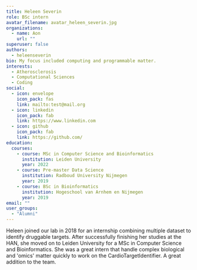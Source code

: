 ```yaml
---
title: Heleen Severin
role: BSc intern
avatar_filename: avatar_heleen_severin.jpg
organizations:
  - name: Aon
    url: ""
superuser: false
authors:
  - heleenseverin
bio: My focus included computing and programmable matter.
interests:
  - Atherosclerosis
  - Computational Sciences
  - Coding
social:
  - icon: envelope
    icon_pack: fas
    link: mailto:test@mail.org
  - icon: linkedin
    icon_pack: fab
    link: https://www.linkedin.com
  - icon: github
    icon_pack: fab
    link: https://github.com/
education:
  courses:
    - course: MSc in Computer Science and Bioinformatics
      institution: Leiden University
      year: 2022
    - course: Pre-master Data Science
      institution: Radboud University Nijmegen
      year: 2019
    - course: BSc in Bioinformatics
      institution: Hogeschool van Arnhem en Nijmegen
      year: 2019
email: ""
user_groups:
  - "Alumni"
---
```

Heleen joined our lab in 2018 for an internship combining multiple dataset to identify druggable targets. After successfully finishing her studies at the HAN, she moved on to Leiden University for a MSc in Computer Science and Bioinformatics. She was a great intern that handle complex biological and 'omics' matter quickly to work on the CardioTargetIdentifier. A great addition to the team.

